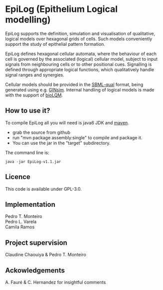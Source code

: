 EpiLog (Epithelium Logical modelling) 
=========================================================


EpiLog supports the definition, simulation and visualisation of qualitative, logical models over hexagonal grids of cells.  Such models conveniently support the study of epithelial pattern formation.

EpiLog defines hexagonal cellular automata, where the behaviour of each cell is governed by the associated (logical) cellular model, subject to input signals from neighbouring cells or to other positional cues. Signalling is defined through appropriate logical functions, which qualitatively handle signal ranges and synergies.

Cellular models should be provided in the [SBML-qual](http://sbml.org/Community/Wiki/SBML_Level_3_Proposals/Qualitative_Models) format, being generated using e.g. [GINsim](http://www.ginsim.org). Internal handling of logical models is made with the support of [bioLQM](https://github.com/colomoto/bioLQM).

How to use it?
--------------
To compile EpiLog all you will need is java6 JDK and [maven](http://maven.apache.org/).

* grab the source from github
* run "mvn package assembly:single" to compile and package it.
* You can use the jar in the "target" subdirectory.

The command line is:

    java -jar EpiLog-v1.1.jar


Licence
--------------
This code is available under GPL-3.0.

Implementation
--------------

Pedro T. Monteiro  
Pedro L. Varela  
Camila Ramos  

Project supervision
--------------
Claudine Chaouiya & Pedro T. Monteiro  

Ackowledgements
--------------
A. Fauré & C. Hernandez for insightful comments

